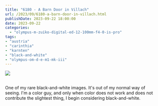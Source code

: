 ```yaml
---
title: "6180 - A Barn Door in Villach"
url: /2023/09/6180-a-barn-door-in-villach.html
publishDate: 2023-09-22 18:00:00
date: 2023-09-22
categories:
  - "olympus-m-zuiko-digital-ed-12-100mm-f4-0-is-pro"
tags:
- "austria"
- "carinthia"
- "karnten"
- "black-and-white"
- "olympus-om-d-e-m1-mk-iii"
---
```

<div class="container">
<div class="center"><a target="_blank" href="https://d25zfm9zpd7gm5.cloudfront.net/1200x1200/2020/20200522_135103_lr.jpg"><img class="webfeedsFeaturedVisual" src="https://d25zfm9zpd7gm5.cloudfront.net/0600x0600/2020/20200522_135103_lr.jpg" /></a></div>
</div>
<br />

One of my rare black-and-white images. It's out of my normal
way of seeing. I'm a color guy, and only when color does not
work and does not contribute the slightest thing, I begin
considering black-and-white.
